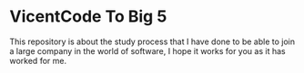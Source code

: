 # VicentCode To Big 5
This repository is about the study process that I have done to be able to join a large company in the world of software, I hope it works for you as it has worked for me.
